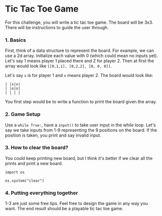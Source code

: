 # Tic Tac Toe Game

For this challenge, you will write a tic tac toe game. The board will be 3x3. There will be instructions to guide the user through.

### 1. Basics
First, think of a data structure to represent the board. For example, we can use a 2d array. Initialize each value with 0 (which could mean no inputs yet). Let's say 1 means player 1 placed there and 2 for player 2. Then at first the array would look like `[[0,1,1], [0,2,2], [0, 0, 0]]`.

Let's say `x` is for player 1 and `o` means player 2. The board would look like:

```
| |x|x|
| |o|o|
| | | |
```

You first step would be to write a function to print the board given the array.

### 2. Game Setup

Use a `while True:`, have a `input()` to take user input in the while loop. Let's say we take inputs from 1-9 representing the 9 positions on the board. If the position is taken, you print and say invalid input.


### 3. How to clear the board?

You could keep printing new board, but I think it's better if we clear all the prints and print a new board.

```
import os

os.system("clear")
```

### 4. Putting everything together

1-3 are just some free tips. Feel free to design the game in any way you want. The end result should be a playable tic tac toe game.
